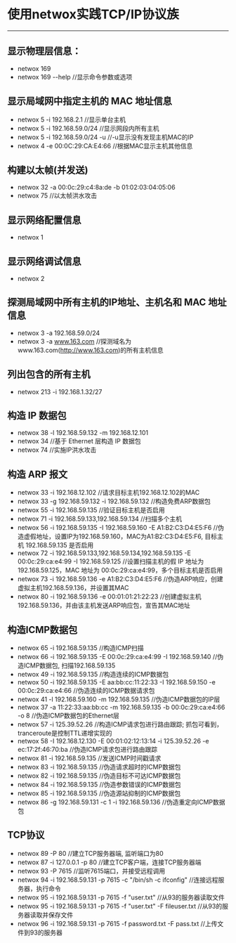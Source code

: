 # 使用netwox实践TCP/IP协议族
---
## 显示物理层信息：
- netwox 169
- netwox 169 --help //显示命令参数或选项

## 显示局域网中指定主机的 MAC 地址信息
- netwox 5 -i 192.168.2.1        //显示单台主机
- netwox 5 -i 192.168.59.0/24    //显示网段内所有主机
- netwox 5 -i 192.168.59.0/24 -u //-u显示没有发现主机MAC的IP
- netwox 4 -e 00:0C:29:CA:E4:66  //根据MAC显示主机其他信息

## 构建以太帧(并发送)
- netwox 32 -a 00:0c:29:c4:8a:de -b 01:02:03:04:05:06
- netwox 75    //以太帧洪水攻击

## 显示网络配置信息
- netwox 1

## 显示网络调试信息
- netwox 2

## 探测局域网中所有主机的IP地址、主机名和 MAC 地址信息
- netwox 3 -a 192.168.59.0/24
- netwox 3 -a www.163.com    //探测域名为www.163.com(http://www.163.com)的所有主机信息

## 列出包含的所有主机
- netwox 213 -i 192.168.1.32/27

## 构造 IP 数据包
- netwox 38 -l 192.168.59.132 -m 192.168.12.101
- netwox 34    //基于 Ethernet 层构造 IP 数据包
- netwox 74    //实施IP洪水攻击

## 构造 ARP 报文
- netwox 33 -i 192.168.12.102    //请求目标主机192.168.12.102的MAC
- netwox 33 -g 192.168.59.132 -i 192.168.59.132    //构造免费ARP数据包
- netwox 55 -i 192.168.59.135    //验证目标主机是否启用
- netwox 71 -i 192.168.59.133,192.168.59.134    //扫描多个主机
- netwox 56 -i 192.168.59.135 -I 192.168.59.160 -E A1:B2:C3:D4:E5:F6    //伪造虚假地址，设置IP为192.168.59.160，MAC为A1:B2:C3:D4:E5:F6, 目标主机 192.168.59.135 是否启用
- netwox 72 -i 192.168.59.133,192.168.59.134,192.168.59.135 -E 00:0c:29:ca:e4:99 -I 192.168.59.125    //设置扫描主机的假 IP 地址为 192.168.59.125，MAC 地址为 00:0c:29:ca:e4:99，多个目标主机是否启用
- netwox 73 -i 192.168.59.136 -e A1:B2:C3:D4:E5:F6    //伪造ARP响应，创建虚拟主机192.168.59.136，并设置其MAC
- netwox 80 -i 192.168.59.136 -e 00:01:01:21:22:23    //创建虚拟主机192.168.59.136，并由该主机发送ARP响应包，宣告其MAC地址

## 构造ICMP数据包
- netwox 65 -i 192.168.59.135    //构造ICMP扫描
- netwox 66 -i 192.168.59.135 -E 00:0c:29:ca:e4:99 -I 192.168.59.140    //伪造ICMP数据包, 扫描192.168.59.135
- netwox 49 -i 192.168.59.135    //构造连续的ICMP数据包
- netwox 50 -i 192.168.59.135 -E aa:bb:cc:11:22:33 -I 192.168.59.150 -e 00:0c:29:ca:e4:66    //伪造连续的ICMP数据请求包
- netwox 41 -l 192.168.59.160 -m 192.168.59.135    //伪造ICMP数据包的IP层
- netwox 37 -a 11:22:33:aa:bb:cc -m 192.168.59.135 -b 00:0c:29:ca:e4:66 -o 8    //伪造ICMP数据包的Ethernet层
- netwox 57 -i 125.39.52.26    //构造ICMP请求包进行路由跟踪; 抓包可看到，tranceroute是控制TTL递增实现的
- netwox 58 -I 192.168.12.130 -E 00:01:02:12:13:14 -i 125.39.52.26 -e ec:17:2f:46:70:ba    //伪造ICMP请求包进行路由跟踪
- netwox 81 -i 192.168.59.135    //发送ICMP时间戳请求
- netwox 83 -i 192.168.59.135    //伪造请求超时的ICMP数据包
- netwox 82 -i 192.168.59.135    //伪造目标不可达ICMP数据包
- netwox 84 -i 192.168.59.135    //伪造参数错误的ICMP数据包
- netwox 85 -i 192.168.59.135    //伪造源站抑制的ICMP数据包
- netwox 86 -g 192.168.59.131 -c 1 -i 192.168.59.136    //伪造重定向ICMP数据包

## TCP协议
- netwox 89 -P 80                 //建立TCP服务器端, 监听端口为80
- netwox 87 -i 127.0.0.1 -p 80    //建立TCP客户端，连接TCP服务器端
- netwox 93 -P 7615                                               //监听7615端口，并接受远程调用
- netwox 94 -i 192.168.59.131 -p 7615 -c "/bin/sh -c ifconfig"    //连接远程服务器，执行命令
- netwox 95 -i 192.168.59.131 -p 7615 -f "user.txt"                 //从93的服务器读取文件
- netwox 95 -i 192.168.59.131 -p 7615 -f "user.txt" -F fileuser.txt //从93的服务器读取并保存文件
- netwox 96 -i 192.168.59.131 -p 7615 -f password.txt -F pass.txt   //上传文件到93的服务器

